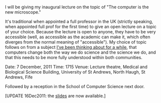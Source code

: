 <html><body><p>I will be giving my inaugural lecture on the topic of "The computer is the new microscope."

<!--more-->

It's traditional when appointed a full professor in the UK (strictly speaking, when appointed full prof for the first time) to give an open lecture on a topic of your choice. Because the lecture is open to anyone, they have to be very accessible (well, as accessible as the academic can make it, which often diverges from the normal meaning of "accessible"). My choice of topic follows on from a subject <a href="/2010/04/computer-microscope/" target="_blank">I've been thinking about for a while</a>, that computers change both the way we do science and the science we do, and that this needs to be more fully understood within both communities.

Date: 7 December, 2011
Time: 1715
Venue: Lecture theatre, Medical and Biological Science Building, University of St Andrews, North Haugh, St Andrews, Fife

Followed by a reception in the School of Computer Science next door.

[UPDATE 16Dec2011: the <a href="/research/publications#TheComputerIsTheNewMicroscope11">slides</a> are now available.]</p></body></html>